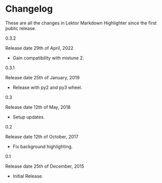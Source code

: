 Changelog
=========

These are all the changes in Lektor Markdown Highlighter
since the first public release.

0.3.2

Release date 29th of April, 2022

- Gain compatibility with mistune 2.

0.3.1

Release date 25th of January, 2019

- Release with py2 and py3 wheel.

0.3

Release date 12th of May, 2018

- Setup updates.

0.2

Release date 12th of October, 2017

- Fix background highlighting.

0.1

Release date 25th of December, 2015

- Initial Release.
